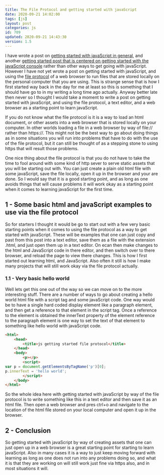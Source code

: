 ```yaml
---
title: The File Protocol and getting started with javaScript
date: 2020-09-21 14:02:00
tags: [js]
layout: post
categories: js
id: 709
updated: 2020-09-21 14:43:30
version: 1.5
---
```


I have wrote a post on [getting started with javaScript in general](/2018/11/27/js-getting-started/), and another [getting started post that is centered on getting started with the javaScript console](/2019/07/29/js-getting-started-javascript-console/) rather than other ways to get going with javaScript. However I have not yet wrote a post on getting started with javaScript, and using the [file protocol](https://en.wikipedia.org/wiki/File_URI_scheme) of a web browser to run files that are stored locally on the personal computer that you are using. This is strange sense that is how I first started way back in the day for me at least so this is something that I should have go to in my writing a long time ago actually. Anyway better late then never so I thought I would take a moment to write a post on getting started with javaScript, and using the file protocol, a text editor, and a web browser as a starting point to learn javaScript.

If you do not know what the file protocol is it is a way to load an html document, or other assets into a web browser that is stored locally on your computer. In other worlds loading a file in a web browser by way of file:\/\/ rather than https:\/\/. This might not be the best way to go about doing things as in some situations you will run into problems that have to do with the use of the file protocol, but it can still be thought of as a stepping stone to using https that will result those problems. 

One nice thing about the file protocol is that you do not have to take the time to fool around with some kind of http sever to serve static assets that you will be starting out with. You can just create a plain old html file with some javaScript, save the file locally, open it up in the browser and your are done. So I would say that it is a good starting point, and as long as one avoids things that will cause problems it will work okay as a starting point when it comes to learning javaScript for the first time.

<!-- more -->

## 1 - Some basic html and javaScript examples to use via the file protocol

So for starters I thought it would be go to start out with a few very basic starting points when it comes to using the file protocol as a way to get started with javaScript. These will be examples that one can just copy and past from this post into a text editor, save them as a file with the extension .html, and just open them up in a text editor. On ecan then make changes to the html and JavaScript code in there editor, and then switch over to there browser, and reload the page to view there changes. This is how I first started out learning html, and JavaScript. Also often it still is how I make many projects that will still work okay via the file protocol actually.

### 1.1 - Very basic hello world

Well lets get this one out of the way so we can move on to the more interesting stuff. There are a number of ways to go about creating a hello world html file with a script tag and some javaScript code. One way would be to have a single hard coded display element like a paragraph element, and then get a reference to that element in the script tag. Once a reference to the element is obtained the innerText property of the element reference to the paragraph element is one way to set the text of that element to something like hello world with javaScript code.

```html
<html>
    <head>
        <title>js getting started file protocol</title>
    </head>
    <body>
        <p></p>
        <script>
var p = document.getElementsByTagName('p')[0];
p.innerText = 'hello world';
        </script>
    </body>
</html>
```

So the whole idea here with getting started with javaScript by way of the file protocol is to write something like this in a text editor and then save it as an html file. Then open a web browser and pres ctrl+o and navigate to the location of the html file stored on your local computer and open it up in the browser.

## 2 - Conclusion

So getting started with javaScript by way of creating assets that one can just open up in a web browser is a great starting point for starting to learn javaScript. Also in many cases it is a way to just keep moving forward with learning as long as one does not run into any problems doing so, and what it is that they are working on will still work just fine via https also, and in most situations it will.
